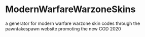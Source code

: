 # ModernWarfareWarzoneSkins
a generator for modern warfare warzone skin codes through the pawntakespawn website promoting the new COD 2020


